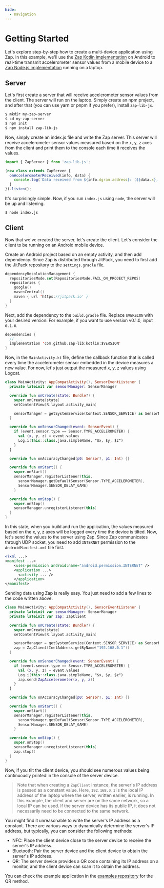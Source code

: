 ```yaml
---
hide:
  - navigation
---
```


# Getting Started

Let's explore step-by-step how to create a multi-device application using Zap. In this example, we'll use the [Zap Kotlin implementation](https://github.com/zap-lib/kotlin) on Android to real-time transmit accelerometer sensor values from a mobile device to a [Zap Node.js implementation](https://github.com/zap-lib/node) running on a laptop.

## Server

Let's first create a server that will receive accelerometer sensor values from the client. The server will run on the laptop. Simply create an npm project, and after that (you can use yarn or pnpm if you prefer), install `zap-lib-js`.

```sh
$ mkdir my-zap-server
$ cd my-zap-server
$ npm init
$ npm install zap-lib-js
```

Now, simply create an index.js file and write the Zap server. This server will receive accelerometer sensor values measured based on the x, y, z axes from the client and print them to the console each time it receives the values.

```js
import { ZapServer } from 'zap-lib-js';

(new class extends ZapServer {
  onAccelerometerReceived(info, data) {
    console.log(`Data received from ${info.dgram.address}: (${data.x}, ${data.y}, ${data.z})`);
  }
}).listen();
```

It's surprisingly simple. Now, if you run `index.js` using `node`, the server will be up and listening.

```sh
$ node index.js
```

## Client

Now that we've created the server, let's create the client. Let's consider the client to be running on an Android mobile device.

Create an Android project based on an empty activity, and then add dependency. Since Zap is distributed through JitPack, you need to first add the JitPack repository to the `settings.gradle` file.

```kotlin hl_lines="6"
dependencyResolutionManagement {
  repositoriesMode.set(RepositoriesMode.FAIL_ON_PROJECT_REPOS)
  repositories {
    google()
    mavenCentral()
    maven { url 'https://jitpack.io' }
  }
}
```

Next, add the dependency to the `build.gradle` file. Replace `$VERSION` with your desired version. For example, if you want to use version v0.1.0, input `0.1.0`.

```kotlin hl_lines="3"
dependencies {
  // ...
  implementation 'com.github.zap-lib:kotlin:$VERSION'
}
```

Now, in the `MainActivity.kt` file, define the callback function that is called every time the accelerometer sensor embedded in the device measures a new value. For now, let's just output the measured x, y, z values using Logcat.

```kotlin
class MainActivity: AppCompatActivity(), SensorEventListener {
  private lateinit var sensorManager: SensorManager

  override fun onCreate(state: Bundle?) {
    super.onCreate(state)
    setContentView(R.layout.activity_main)

    sensorManager = getSystemService(Context.SENSOR_SERVICE) as SensorManager
  }

  override fun onSensorChanged(event: SensorEvent) {
    if (event.sensor.type == Sensor.TYPE_ACCELEROMETER) {
      val (x, y, z) = event.values
      Log.i(this::class.java.simpleName, "$x, $y, $z")
    }
  }

  override fun onAccuracyChanged(p0: Sensor?, p1: Int) {}

  override fun onStart() {
    super.onStart()
    sensorManager.registerListener(this,
      sensorManager.getDefaultSensor(Sensor.TYPE_ACCELEROMETER),
      SensorManager.SENSOR_DELAY_GAME)
    }

  override fun onStop() {
    super.onStop()
    sensorManager.unregisterListener(this)
  }
}
```

In this state, when you build and run the application, the values measured based on the x, y, z axes will be logged every time the device is tilted. Now, let's send the values to the server using Zap. Since Zap communicates through UDP socket, you need to add `INTERNET` permission to the `AndroidManifest.xml` file first.

```xml hl_lines="3"
<?xml ...>
<manifest ...>
    <uses-permission android:name="android.permission.INTERNET" />
    <application ...>
      <activity ... />
    </application>
</manifest>
```

Sending data using Zap is really easy. You just need to add a few lines to the code written above.

```kotlin hl_lines="3 10 17 33"
class MainActivity: AppCompatActivity(), SensorEventListener {
  private lateinit var sensorManager: SensorManager
  private lateinit var zap: ZapClient

  override fun onCreate(state: Bundle?) {
    super.onCreate(state)
    setContentView(R.layout.activity_main)

    sensorManager = getSystemService(Context.SENSOR_SERVICE) as SensorManager
    zap = ZapClient(InetAddress.getByName("192.168.0.1"))
  }

  override fun onSensorChanged(event: SensorEvent) {
    if (event.sensor.type == Sensor.TYPE_ACCELEROMETER) {
      val (x, y, z) = event.values
      Log.i(this::class.java.simpleName, "$x, $y, $z")
      zap.send(ZapAccelerometer(x, y, z))
    }
  }

  override fun onAccuracyChanged(p0: Sensor?, p1: Int) {}

  override fun onStart() {
    super.onStart()
    sensorManager.registerListener(this,
      sensorManager.getDefaultSensor(Sensor.TYPE_ACCELEROMETER),
      SensorManager.SENSOR_DELAY_GAME)
    }

  override fun onStop() {
    super.onStop()
    sensorManager.unregisterListener(this)
    zap.stop()
  }
}
```

Now, if you tilt the client device, you should see numerous values being continuously printed in the console of the server device.

> Note that when creating a `ZapClient` instance, the server's IP address is passed as a constant value. Here, `192.168.0.1` is the local IP address of the laptop where the server, written earlier, is running. In this example, the client and server are on the same network, so a local IP can be used. If the server device has its public IP, it does not necessarily need to be connected to the same network.

You might find it unreasonable to write the server's IP address as a constant. There are various ways to dynamically determine the server's IP address, but typically, you can consider the following methods:

- NFC: Place the client device close to the server device to receive the server's IP address.
- Bluetooth: Pair the server device and the client device to obtain the server's IP address.
- QR: The server device provides a QR code containing its IP address on a monitor, and the client device can scan it to obtain the address.

 You can check the example application in the [examples repository](https://github.com/zap-lib/examples) for the QR method.
